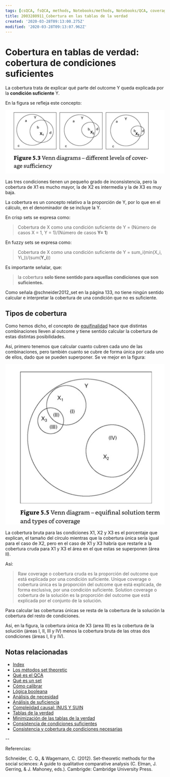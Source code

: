 ```yaml
---
tags: [csQCA, fsQCA, methods, Notebooks/methods, Notebooks/QCA, coverage]
title: 2003280911_Cobertura en las tablas de la verdad
created: '2020-03-28T09:13:00.275Z'
modified: '2020-03-28T09:13:07.962Z'
---
```


# Cobertura en tablas de verdad: cobertura de condiciones suficientes

La cobertura trata de explicar qué parte del outcome Y queda explicada por la **condición suficiente** Y.

En la figura se refleja este concepto:

![cobertura_suficientes](2003280911_cobertura_suficientes.jpg)

Las tres condiciones tienen un pequeño grado de inconsistencia, pero la cobertura de X1 es mucho mayor, la de X2 es intermedia y la de X3 es muy baja.

La cobertura es un concepto relativo a la proporción de Y, por lo que en el cálculo, en el denominador de se incluye la Y.

En crisp sets se expresa como:

> Cobertura de X como una condición suficiente de Y = (Número de casos X = 1, Y = 1)/(Número de casos **Y= 1**)

En fuzzy sets se expresa como:

> Cobertura de X como una condición suficiente de Y = sum_i(min(X_i, Yi_))/(sum(**Y_i**))

Es importante señalar, que:

> la cobertura **solo tiene sentido para aquellas condiciones que son suficientes.**

Como señala @schneider2012_set en la página 133, no tiene ningún sentido calcular e interpretar la cobertura de una condición que no es suficiente.

## Tipos de cobertura

Como hemos dicho, el concepto de [equifinalidad](2003250705_causalcomplexity.md) hace que distintas combinaciones lleven al outcome y tiene sentido calcular la cobertura de estas distintas posibilidades.

Así, primero tenemos que calcular cuanto cubren cada uno de las combinaciones, pero también cuanto se cubre de forma única por cada uno de ellos, dado que se pueden superponer. Se ve mejor en la figura:

![tiposcobertura](2003280911_tiposcobertura.jpg)

La cobertura bruta para las condiciones X1, X2 y X3 es el porcentaje que explican, el tamaño del círculo mientras que la cobertura única sería igual para el caso de X2, pero en el caso de X1 y X3 habría que restarle a la cobertura cruda para X1 y X3 el área en el que estas se superponen (área II).

Así:

> Raw coverage o cobertura cruda es la proporción del outcome que está explicada por una condición suficiente.
> Unique coverage o cobertura única es la proporción del outcome que está explicada, de forma exclusiva, por una condición suficiente.
> Solution coverage o cobertura de la solución es la proporción del outcome que está explicada por el conjunto de la solución.

Para calcular las coberturas únicas se resta de la cobertura de la solución la cobertura del resto de condiciones.

Así, en la figura, la cobertura única de X3 (area III) es la cobertura de la solución (áreas I, II, III y IV) menos la cobertura bruta de las otras dos condiciones (áreas I, II y IV).

## Notas relacionadas

- [Index](_2003101705_index.md)
- [Los métodos set theoretic](2003212003_set_theoretic_methods.md)
- [Qué es el QCA](2003212024_qca_descripcion.md)
- [Qué es un set](2003221713_setdefinition_qca.md)
- [Cómo calibrar](2003221733_calibracion_sets.md)
- [Lógica booleana](2003231138_operaciones_boleanas.md)
- [Análisis de necesidad](2003241901_condicionnecesidadqca.md)
- [Análisis de suficiencia](2003241628_analisissuficiencia_qca.md)
- [Complejidad causal: INUS Y SUIN](2003250705_causalcomplexity.md)
- [Tablas de la verdad](2003261610_minimizacion_tabladelaverdad.md)
- [Minimización de las tablas de la verdad](2003261610_minimizacion_tabladelaverdad.md)
- [Consistencia de condiciones suficientes](2003280813_consistencia_qca.md)
- [Consistencia y cobertura de condiciones necesarias](2003290828_consistencia_cobertura_condiciones_necesarias.md)

--

Referencias:

Schneider, C. Q., & Wagemann, C. (2012). Set-theoretic methods for the social sciences: A guide to qualitative comparative analysis (C. Elman, J. Gerring, & J. Mahoney, eds.). Cambrigde: Cambridge University Press.
